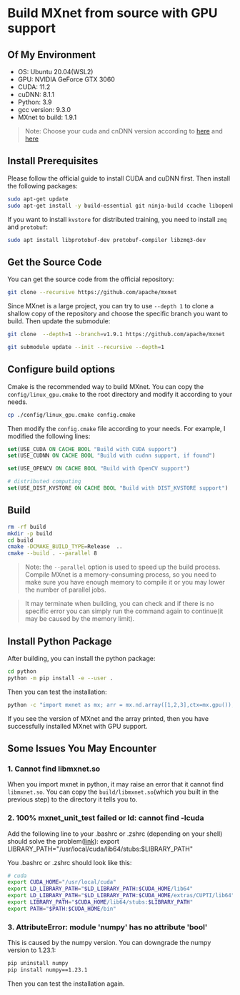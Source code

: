 # Build MXnet from source with GPU support
## Of My Environment
- OS: Ubuntu 20.04(WSL2)
- GPU: NVIDIA GeForce GTX 3060
- CUDA: 11.2
- cuDNN: 8.1.1
- Python: 3.9
- gcc version: 9.3.0
- MXnet to build: 1.9.1
> Note: Choose your cuda and cnDNN version  according to [here](https://developer.nvidia.com/cuda-gpus) and [here](https://docs.nvidia.com/deeplearning/cudnn/reference/support-matrix.html)


## Install Prerequisites
Please follow the official guide to install CUDA and cuDNN first. 
Then install the following packages:
```bash
sudo apt-get update
sudo apt-get install -y build-essential git ninja-build ccache libopenblas-dev libopencv-dev cmake
```
If you want to install `kvstore` for distributed training, you need to install `zmq` and `protobuf`:
```bash 
sudo apt install libprotobuf-dev protobuf-compiler libzmq3-dev
```

## Get the Source Code
You can get the source code from the official repository:
```bash
git clone --recursive https://github.com/apache/mxnet
```
Since MXnet is a large project, you can try to use `--depth 1` to clone a shallow copy of the repository and choose the specific branch you want to build. Then update the submodule:
```bash
git clone  --depth=1 --branch=v1.9.1 https://github.com/apache/mxnet

git submodule update --init --recursive --depth=1
```

## Configure build options
Cmake is the recommended way to build MXnet. You can copy the `config/linux_gpu.cmake` to the root directory and modify it according to your needs. 
```bash
cp ./config/linux_gpu.cmake config.cmake
```
Then modify the `config.cmake` file according to your needs. For example, I modified the following lines:
```cmake
set(USE_CUDA ON CACHE BOOL "Build with CUDA support")
set(USE_CUDNN ON CACHE BOOL "Build with cudnn support, if found")

set(USE_OPENCV ON CACHE BOOL "Build with OpenCV support")

# distributed computing
set(USE_DIST_KVSTORE ON CACHE BOOL "Build with DIST_KVSTORE support")

```

## Build
```bash
rm -rf build
mkdir -p build
cd build
cmake -DCMAKE_BUILD_TYPE=Release  ..
cmake --build . --parallel 8
```
> Note: the `--parallel` option is used to speed up the build process. Compile MXnet is a memory-consuming process, so you need to make sure you have enough memory to compile it or you may lower the number of parallel jobs.

> It may terminate when building, you can check and if there is no specific error you can simply run the command again to continue(it may be caused by the memory limit).

## Install Python Package
After building, you can install the python package:
```bash
cd python
python -m pip install -e --user .
```
Then you can test the installation:
```bash
python -c "import mxnet as mx; arr = mx.nd.array([1,2,3],ctx=mx.gpu()); print(mx.__version__);print(arr)"
```
If you see the version of MXnet and the array printed, then you have successfully installed MXnet with GPU support.

## Some Issues You May Encounter
### 1. Cannot find libmxnet.so
When you import mxnet in python, it may raise an error that it cannot find `libmxnet.so`. You can copy the `build/libmxnet.so`(which you built in the previous step) to the directory it tells you to. 

### 2. 100% mxnet_unit_test failed or ld: cannot find -lcuda 
Add the following line to your .bashrc or .zshrc (depending on your shell) should solve the problem([link](https://github.com/NVlabs/tiny-cuda-nn/issues/183)):
export LIBRARY_PATH="/usr/local/cuda/lib64/stubs:$LIBRARY_PATH"

You .bashrc or .zshrc should look like this:
```bash
# cuda
export CUDA_HOME="/usr/local/cuda"
export LD_LIBRARY_PATH="$LD_LIBRARY_PATH:$CUDA_HOME/lib64"
export LD_LIBRARY_PATH="$LD_LIBRARY_PATH:$CUDA_HOME/extras/CUPTI/lib64"
export LIBRARY_PATH="$CUDA_HOME/lib64/stubs:$LIBRARY_PATH"
export PATH="$PATH:$CUDA_HOME/bin"
```


### 3. AttributeError: module 'numpy' has no attribute 'bool'
This is caused by the numpy version. You can downgrade the numpy version to 1.23.1:
```bash
pip uninstall numpy
pip install numpy==1.23.1
```
Then you can test the installation again.

